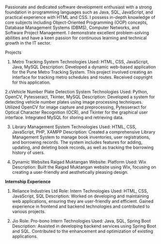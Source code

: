 Passionate and dedicated software development enthusiast with a strong foundation in programming languages such as Java, SQL, JavaScript, and practical experience with HTML 
and CSS. I possess in-depth knowledge of core subjects including Object-Oriented Programming (OOP) concepts, Database Management Systems (DBMS), Computer Networks, and 
Software Project Management. I demonstrate excellent problem-solving abilities and have a keen passion for continuous learning and technical growth in the IT sector.

Projects

1. Metro Tracking System
Technologies Used: HTML, CSS, JavaScript, Java, MySQL
Description: Developed a dynamic web-based application for the Pune Metro Tracking System. This project involved creating an interface for tracking metro schedules and
routes. Received copyright for this application.

2.cVehicle Number Plate Detection System
Technologies Used: Python, OpenCV, Pytesseract, Tkinter, MySQL
Description: Developed a system for detecting vehicle number plates using image processing techniques. Utilized OpenCV for image capture and preprocessing, Pytesseract 
for Optical Character Recognition (OCR), and Tkinter for the graphical user interface. Integrated MySQL for storing and retrieving data.

3. Library Management System
Technologies Used: HTML, CSS, JavaScript, PHP, XAMPP
Description: Created a comprehensive Library Management System to manage book inventories, user registrations, and borrowing records. The system includes features for adding,
updating, and deleting book records, as well as tracking the borrowing history of users.

4. Dynamic Websites
Raigad Muktangan Website:
Platform Used: Wix
Description: Built the Raigad Muktangan website using Wix, focusing on creating a user-friendly and aesthetically pleasing design.

**Internship Experience**

1. Reliance Industries Ltd
Role: Intern
Technologies Used: HTML, CSS, JavaScript, SQL
Description: Worked on developing and maintaining web applications, ensuring they are user-friendly and efficient. Gained experience in frontend and backend technologies
and contributed to various projects.

3. Jio
Role: Pro-bono Intern
Technologies Used: Java, SQL, Spring Boot
Description: Assisted in developing backend services using Spring Boot and SQL. Contributed to the enhancement and optimization of existing applications.
